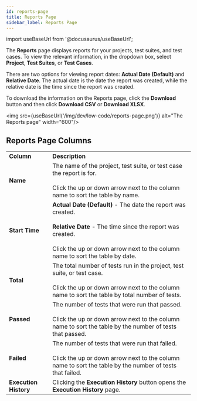 ```yaml
---
id: reports-page
title: Reports Page
sidebar_label: Reports Page
---
```


import useBaseUrl from '@docusaurus/useBaseUrl';

The **Reports** page displays reports for your projects, test suites, and test cases. To view the relevant information, in the dropdown box, select **Project**, **Test Suites**, or **Test Cases**.

There are two options for viewing report dates: **Actual Date (Default)** and **Relative Date**. The actual date is the date the report was created, while the relative date is the time since the report was created.

To download the information on the Reports page, click the **Download** button and then click **Download CSV** or **Download XLSX**.

<img src={useBaseUrl('/img/dev/low-code/reports-page.png')} alt="The Reports page" width="600"/>

## Reports Page Columns

<table>
  <tr>
    <td><b>Column</b></td>
    <td><b>Description</b></td>
  </tr>
  <tr>
    <td><b>Name</b></td>
    <td>The name of the project, test suite, or test case the report is for.<br/><br/>Click the up or down arrow next to the column name to sort the table by name.</td>
  </tr>
  <tr>
    <td><b>Start Time</b>
    </td>
    <td><b>Actual Date (Default)</b> - The date the report was created.<br/><br/><b>Relative Date</b> - The time since the report was created.<br/><br/>Click the up or down arrow next to the column name to sort the table by date.
    </td>
  </tr>
  <tr>
    <td><b>Total</b></td>
    <td>The total number of tests run in the project, test suite, or test case.<br/><br/>Click the up or down arrow next to the column name to sort the table by total number of tests.</td>
  </tr>
  <tr>
    <td><b>Passed</b></td>
    <td>The number of tests that were run that passed.<br/><br/>Click the up or down arrow next to the column name to sort the table by the number of tests that passed.</td>
  </tr>
  <tr>
    <td><b>Failed</b></td>
    <td>The number of tests that were run that failed.<br/><br/>Click the up or down arrow next to the column name to sort the table by the number of tests that failed.</td>
  </tr>
  <tr>
    <td><b>Execution History</b></td>
    <td>Clicking the <b>Execution History</b> button opens the <b>Execution History</b> page.</td>
  </tr>
</table>
